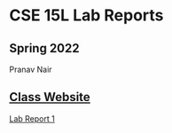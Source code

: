 # CSE 15L Lab Reports
## Spring 2022

Pranav Nair

[Class Website](https://sites.google.com/eng.ucsd.edu/cse-15l-spring-2022/home)
---



[Lab Report 1](lab-report-1-week-2.html)

